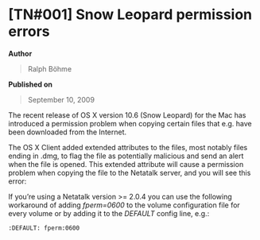 # \[TN#001\] Snow Leopard permission errors

**Author**

> Ralph Böhme

**Published on**

> September 10, 2009

The recent release of OS X version 10.6 (Snow Leopard) for the Mac has
introduced a permission problem when copying certain files that e.g.
have been downloaded from the Internet.

The OS X Client added extended attributes to
the files, most notably files ending in .dmg, to flag the file as
potentially malicious and send an alert when the file is opened. This
extended attribute will cause a permission problem when copying the file
to the Netatalk server, and you will see this error:

If you’re using a Netatalk version >= 2.0.4 you can use the following
workaround of adding *fperm=0600* to the volume configuration file for
every volume or by adding it to the *DEFAULT* config line, e.g.:

```
:DEFAULT: fperm:0600
```
